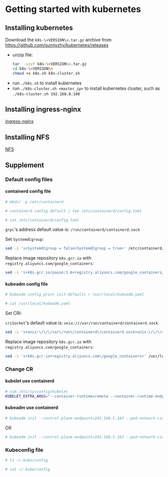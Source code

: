 # Getting started with kubernetes

## Installing kubernetes

Download the ```k8s-\<VERSION\>.tar.gz``` archive from https://github.com/sunnyzhy/kubernetes/releases

- unzip file:
   ```bash
   tar  -xzvf k8s-\<VERSION\>.tar.gz
   cd k8s-\<VERSION\>
   chmod +x k8s.sh k8s-cluster.sh
   ```
- run ```./k8s.sh``` to install kubernetes
- run ```./k8s-cluster.sh <master_ip>``` to install kubernetes cluster, such as ```./k8s-cluster.sh 192.168.0.100```

## Installing ingress-nginx

[ingress-nginx](./ingress-nginx%E5%AE%89%E8%A3%85.md 'ingress-nginx')

## Installing NFS

[NFS](./%E5%8A%A8%E6%80%81NFS-helm.md 'NFS')

## Supplement

### Default config files

#### containerd config file

```bash
# mkdir -p /etc/containerd

# containerd config default | tee /etc/containerd/config.toml

# cat /etc/containerd/config.toml
```

```grpc```'s  address default value is: ```/run/containerd/containerd.sock```

Set ```SystemdCgroup```:

```bash
sed -i 's+SystemdCgroup = false+SystemdCgroup = true+' /etc/containerd/config.toml
```

Replace image repository ```k8s.gcr.io``` with ```registry.aliyuncs.com/google_containers```:

```bash
sed -i 's+k8s.gcr.io/pause:3.6+registry.aliyuncs.com/google_containers/pause:3.6+' /etc/containerd/config.toml
```

#### kubeadm config file

```bash
# kubeadm config print init-defaults > /usr/local/kubeadm.yaml

# cat /usr/local/kubeadm.yaml
```

Set CRI:

```criSocket```'s default value is: ```unix:///var/run/containerd/containerd.sock```

```bash
sed -i 's+unix:\/\/\/var\/run\/containerd\/containerd.sock+unix:\/\/\/run\/containerd\/containerd.sock+' /usr/local/kubeadm.yaml
```

Replace image repository ```k8s.gcr.io``` with ```registry.aliyuncs.com/google_containers```:

```bash
sed -i 's+k8s.gcr.io+registry.aliyuncs.com\/google_containers+' /usr/local/kubeadm.yaml
```

### Change CR

#### kubelet use containerd

```bash
# vim /etc/sysconfig/kubelet
KUBELET_EXTRA_ARGS="--container-runtime=remote --container-runtime-endpoint=unix:///run/containerd/containerd.sock --pod-infra-container-image=registry.aliyuncs.com/google_containers/pause:3.7"
```

#### kubeadm use containerd

```bash
# kubeadm init --control-plane-endpoint=192.168.5.163 --pod-network-cidr=10.244.0.0/16 --cri-socket=unix:///run/containerd/containerd.sock --image-repository registry.aliyuncs.com/google_containers
```

OR

```bash
# kubeadm init --control-plane-endpoint=192.168.5.163 --pod-network-cidr=10.244.0.0/16 --config=/usr/local/kubeadm.yaml
```

### Kubeconfig file

```bash
# ls ~/.kube/config

# cat ~/.kube/config
```
